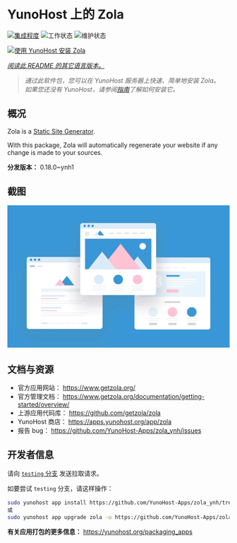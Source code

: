<!--
注意：此 README 由 <https://github.com/YunoHost/apps/tree/master/tools/readme_generator> 自动生成
请勿手动编辑。
-->

# YunoHost 上的 Zola

[![集成程度](https://dash.yunohost.org/integration/zola.svg)](https://dash.yunohost.org/appci/app/zola) ![工作状态](https://ci-apps.yunohost.org/ci/badges/zola.status.svg) ![维护状态](https://ci-apps.yunohost.org/ci/badges/zola.maintain.svg)

[![使用 YunoHost 安装 Zola](https://install-app.yunohost.org/install-with-yunohost.svg)](https://install-app.yunohost.org/?app=zola)

*[阅读此 README 的其它语言版本。](./ALL_README.md)*

> *通过此软件包，您可以在 YunoHost 服务器上快速、简单地安装 Zola。*  
> *如果您还没有 YunoHost，请参阅[指南](https://yunohost.org/install)了解如何安装它。*

## 概况

Zola is a [Static Site Generator](https://en.wikipedia.org/wiki/Static_site_generator).

With this package, Zola will automatically regenerate your website if any change is made to your sources.


**分发版本：** 0.18.0~ynh1

## 截图

![Zola 的截图](./doc/screenshots/example.jpg)

## 文档与资源

- 官方应用网站： <https://www.getzola.org/>
- 官方管理文档： <https://www.getzola.org/documentation/getting-started/overview/>
- 上游应用代码库： <https://github.com/getzola/zola>
- YunoHost 商店： <https://apps.yunohost.org/app/zola>
- 报告 bug： <https://github.com/YunoHost-Apps/zola_ynh/issues>

## 开发者信息

请向 [`testing` 分支](https://github.com/YunoHost-Apps/zola_ynh/tree/testing) 发送拉取请求。

如要尝试 `testing` 分支，请这样操作：

```bash
sudo yunohost app install https://github.com/YunoHost-Apps/zola_ynh/tree/testing --debug
或
sudo yunohost app upgrade zola -u https://github.com/YunoHost-Apps/zola_ynh/tree/testing --debug
```

**有关应用打包的更多信息：** <https://yunohost.org/packaging_apps>
